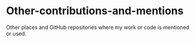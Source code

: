 # Other-contributions-and-mentions
Other places and GitHub repositories where my work or code is mentioned or used. 

